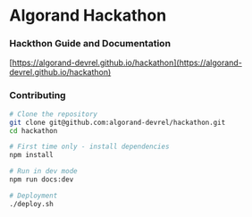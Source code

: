 # Algorand Hackathon

### Hackthon Guide and Documentation

[https://algorand-devrel.github.io/hackathon](https://algorand-devrel.github.io/hackathon)

### Contributing

```bash
# Clone the repository
git clone git@github.com:algorand-devrel/hackathon.git
cd hackathon

# First time only - install dependencies
npm install

# Run in dev mode
npm run docs:dev

# Deployment
./deploy.sh
```

